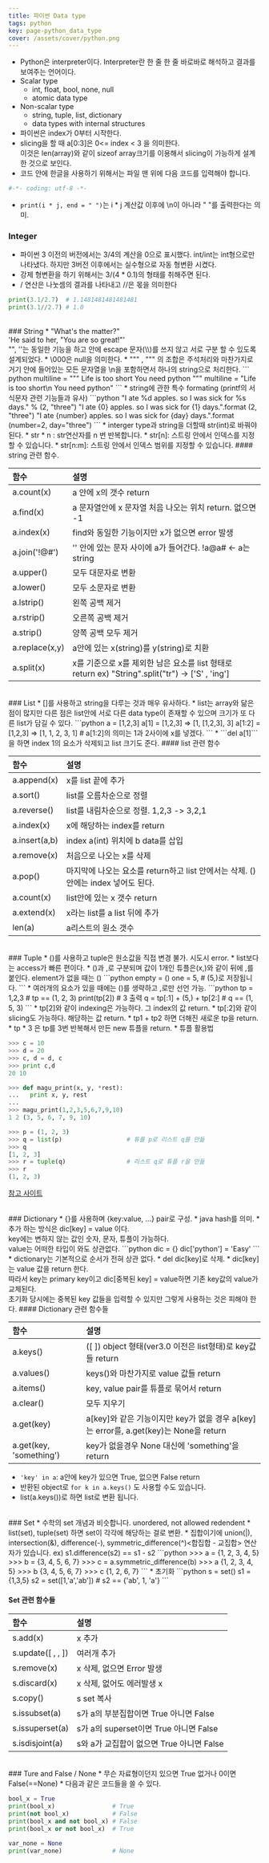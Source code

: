 ```yaml
---
title: 파이썬 Data type
tags: python
key: page-python_data_type
cover: /assets/cover/python.png
---
```


* Python은 interpreter이다. Interpreter란 한 줄 한 줄 바로바로 해석하고 결과를 보여주는 언어이다.
* Scalar type
  * int, float, bool, none, null
  * atomic data type
* Non-scalar type 
  * string, tuple, list, dictionary
  * data types with internal structures
* 파이썬은 index가 0부터 시작한다.
* slicing을 할 때 a[0:3]은 0<= index < 3 을 의미한다.<br>이것은 len(array)와 같이 sizeof array크기를 이용해서 slicing이 가능하게 설계한 것으로 보인다.
* 코드 안에 한글을 사용하기 위해서는 파일 맨 위에 다음 코드를 입력해야 합니다.
```python
#-*- coding: utf-8 -*- 
```
* ```print(i * j, end = " ")```는 i * j 계산값 이후에 \n이 아니라 " "를 출력한다는 의미.

### Integer
* ​파이썬 3 이전의 버전에서는 3/4의 계산을 0으로 표시했다.
int/int는 int형으로만 나타냈다. 하지만 3버전 이후에서는 실수형으로 자동 형변환 시켰다.
* 강제 형변환을 하기 위해서는 3/(4 * 0.1)의 형태를 취해주면 된다. 
* / 연산은 나눗셈의 결과를 나타내고 //은 몫을 의미한다
```python
print(3.1/2.7)  # 1.1481481481481481
print(3.1//2.7) # 1.0
```

<br>
### String
* "What's the matter?"<br>
'He said to her, "You are so great!"'<br>
"", ''는 동일한 기능을 하고 안에 escape 문자(\\)를 쓰지 않고 서로 구분 할 수 있도록 설계되었다.
* \000은 null을 의미한다.
* """ , """ 의 조합은 주석처리와 마찬가지로 거기 안에 들어있는 모든 문자열을 \n을 포함하면서 하나의 string으로 처리한다. 
``` python
multiline = """
Life is too short
You need python
"""
multiline = "Life is too short\n You need python"
```
* string에 관한 특수 formating (printf의 서식문자 관련 기능들과 유사)
```python
"I ate %d apples. so I was sick for %s days." % (2, "three") 
"I ate {0} apples. so I was sick for {1} days.".format (2, "three") 
"I ate {number} apples. so I was sick for {day} days.".format (number=2, day="three")
```
* interger type과 string을 더할때 str(int)로 바꿔야 된다.
* str * n : str연산자를 n 번 반복합니다.
* str[n]: 스트링 안에서 인덱스를 지정할 수 있습니다.
* str[n:m]: 스트링 안에서 인덱스 범위를 지정할 수 있습니다.
#### string 관련 함수.

  |함수|설명|
  |:--|:--|
  |a.count(x)| a 안에 x의 갯수 return
  |a.find(x) |a 문자열안에 x 문자열 처음 나오는 위치 return. 없으면 -1
  |a.index(x)| find와 동일한 기능이지만 x가 없으면 error 발생
  |a.join('!@#')| '' 안에 있는 문자 사이에 a가 들어간다. !a@a# <- a는 string
  |a.upper()| 모두 대문자로 변환
  |a.lower()| 모두 소문자로 변환
  |a.lstrip()| 왼쪽 공백 제거 
  |a.rstrip()| 오른쪽 공백 제거
  |a.strip()| 양쪽 공백 모두 제거
  |a.replace(x,y)| a안에 있는 x(string)를 y(string)로 치환
  |a.split(x)| x를 기준으로 x를 제외한 남은 요소를 list 형태로 return ex) "String".split("tr") -> ['S' , 'ing'] 

<br>
### List
* []를 사용하고 string을 다루는 것과 매우 유사하다.
* list는 array와 닮은 점이 많지만 다른 점은 list안에 서로 다른 data type이 존재할 수 있으며 크기가 또 다른 list가 담길 수 있다.
  ```python
  a = [1,2,3]
  a[1] = [1,2,3] => [1, [1,2,3], 3]
  a[1:2] = [1,2,3] => [1, 1, 2, 3, 1] # a[1:2]의 의미는 1과 2사이에 x를 넣겠다.
  ```
* ```del a[1]```을 하면 index 1의 요소가 삭제되고 list 크기도 준다.
#### list 관련 함수

  |함수|설명|
  |:--|:--|
  |a.append(x)| x를 list 끝에 추가
  |a.sort()| list를 오름차순으로 정렬
  |a.reverse()| list를 내림차순으로 정렬. 1,2,3 -> 3,2,1
  |a.index(x)| x에 해당하는 index를 return
  |a.insert(a,b)| index a(int) 위치에 b data를 삽입
  |a.remove(x)| 처음으로 나오는 x를 삭제
  |a.pop()| 마지막에 나오는 요소를 return하고 list 안에서는 삭제. ()안에는 index 넣어도 된다.
  |a.count(x)| list안에 있는 x 갯수 return
  |a.extend(x)| x라는 list를 a list 뒤에 추가 
  |len(a)| a리스트의 원소 갯수
<br>
### Tuple 
* ()를 사용하고 tuple은 원소값을 직접 변경 불가. 시도시 error.
* list보다는 access가 빠른 편이다.
* ()과 ,로 구분되며 값이 1개인 튜플은(x,)와 같이 뒤에 ,를 붙인다. element가 없을 때는 ()
```python
empty = ()
one = 5,     # (5,)로 저장됩니다.
```
* 여러개의 요소가 있을 때에는 ()를 생략하고 ,로만 선언 가능.
```python
tp = 1,2,3                 # tp == (1, 2, 3)
print(tp[2])               # 3 출력
q = tp[:1] + (5,) + tp[2:] # q == (1, 5, 3)
```
* tp[2]와 같이 indexing은 가능하다. 그 index의 값 return.
* tp[:2]와 같이 slicing도 가능하다. 해당하는 값 return.
* tp1 + tp2 하면 더해진 새로운 tp을 return.
* tp * 3 은 tp를 3번 반복해서 만든 new 튜플을 return.
* 튜플 활용법

  ```python
  >>> c = 10
  >>> d = 20
  >>> c, d = d, c
  >>> print c,d
  20 10

  >>> def magu_print(x, y, *rest):
  ...   print x, y, rest
  ...
  >>> magu_print(1,2,3,5,6,7,9,10)
  1 2 (3, 5, 6, 7, 9, 10)

  >>> p = (1, 2, 3)
  >>> q = list(p)                  # 튜플 p로 리스트 q를 만듦
  >>> q
  [1, 2, 3]
  >>> r = tuple(q)                 # 리스트 q로 튜플 r을 만듦
  >>> r
  (1, 2, 3)
  ```
[참고 사이트](https://wikidocs.net/71)

<br>
### Dictionary
* {}를 사용하며 {key:value, ...} pair로 구성.
* java hash를 의미. 
* 추가 하는 방식은 dic[key] = value 이다.<br>
key에는 변하지 않는 값인 숫자, 문자, 튜플이 가능하다.<br>
value는 어떠한 타입이 와도 상관없다.
```python
dic = {}
dic['python'] = 'Easy'
```
* dictionary는 기본적으로 순서가 전혀 상관 없다.
* del dic[key]로 삭제.
* dic[key]는 value 값을 return 한다.<br>
따라서 key는 primary key이고 dic[중복된 key] = value하면 기존 key값의 value가 교체된다.<br>
초기화 당시에는 중복된 key 값들을 입력할 수 있지만 그렇게 사용하는 것은 피해야 한다.
#### Dictionary 관련 함수들

  |함수|설명|
  |:--|:--|
  |a.keys()| ([ ]) object 형태(ver3.0 이전은 list형태)로 key값들 return
  |a.values()| keys()와 마찬가지로 value 값들 return
  |a.items()| key, value pair를 튜플로 묶어서 return
  |a.clear()| 모두 지우기
  |a.get(key)| a[key]와 같은 기능이지만 key가 없을 경우 a[key]는 error를, a.get(key)는 None을 return
  |a.get(key, 'something')|key가 없을경우 None 대신에 'something'을 return
  
  * ```'key' in a```: a안에 key가 있으면 True, 없으면 False return<br>
  * 반환된 object로 ```for k in a.keys()``` 도 사용할 수도 있습니다.<br>
  * list(a.keys())로 하면 list로 변환 됩니다.

<br>
### Set
* 수학의 set 개념과 비슷합니다. unordered, not allowed redendent
* list(set), tuple(set) 하면 set이 각각에 해당하는 걸로 변환.
* 집합이기에 union(|), intersection(&), difference(-), symmetric_difference(^)<합집합 - 교집합> 연산자가 있습니다. ex) s1.difference(s2) == s1 - s2
```python
>>> a = {1, 2, 3, 4, 5}
>>> b = {3, 4, 5, 6, 7}
>>> c = a.symmetric_difference(b)
>>> a
{1, 2, 3, 4, 5}
>>> b
{3, 4, 5, 6, 7}
>>> c
{1, 2, 6, 7}
```
* 초기화
```python
s = set()
s1 = {1,3,5}
s2 = set([1,'a','ab']) # s2 == {'ab', 1, 'a'}
```

#### Set 관련 함수들

  |함수|설명|
  |:--|:--|
  |s.add(x)| x 추가
  |s.update([ , , ])| 여러개 추가
  |s.remove(x)| x 삭제, 없으면 Error 발생
  |s.discard(x)| x 삭제, 없어도 에러발생 x
  |s.copy()| s set 복사
  |s.issubset(a)| s가 a의 부분집합이면 True 아니면 False
  |s.issuperset(a)| s가 a의 superset이면 True 아니면 False
  |s.isdisjoint(a)| s와 a가 교집합이 없으면 True  아니면 False

<br> 
### Ture and False / None
* 무슨 자료형이던지 있으면 True 없거나 0이면 False(==None)
* 다음과 같은 코드들을 쓸 수 있다.

  ```python
  bool_x = True
  print(bool_x)                # True
  print(not bool_x)            # False
  print(bool_x and not bool_x) # False
  print(bool_x or not bool_x)  # True

  var_none = None
  print(var_none)              # None
  ```